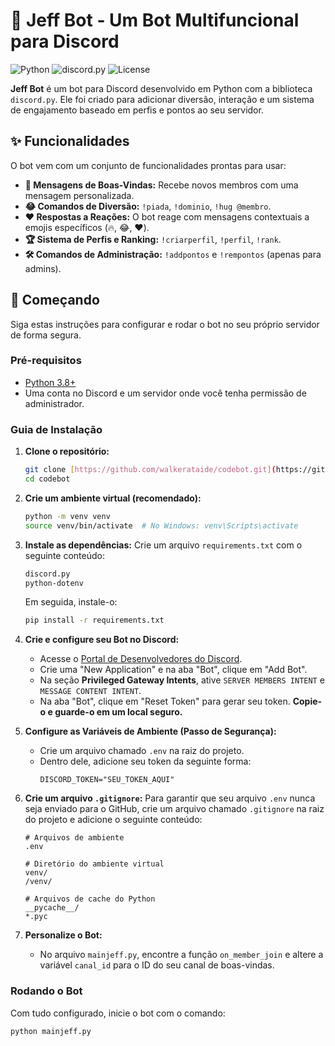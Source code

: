 # 🤖 Jeff Bot - Um Bot Multifuncional para Discord

![Python](https://img.shields.io/badge/python-3.8+-blue.svg)
![discord.py](https://img.shields.io/badge/discord.py-2.3.2-7289DA.svg)
![License](https://img.shields.io/badge/license-MIT-green.svg)

**Jeff Bot** é um bot para Discord desenvolvido em Python com a biblioteca `discord.py`. Ele foi criado para adicionar diversão, interação e um sistema de engajamento baseado em perfis e pontos ao seu servidor.

## ✨ Funcionalidades

O bot vem com um conjunto de funcionalidades prontas para usar:

- **👋 Mensagens de Boas-Vindas:** Recebe novos membros com uma mensagem personalizada.
- **😂 Comandos de Diversão:** `!piada`, `!dominio`, `!hug @membro`.
- **❤️ Respostas a Reações:** O bot reage com mensagens contextuais a emojis específicos (🔥, 😂, ❤️).
- **🏆 Sistema de Perfis e Ranking:** `!criarperfil`, `!perfil`, `!rank`.
- **🛠️ Comandos de Administração:** `!addpontos` e `!rempontos` (apenas para admins).

## 🚀 Começando

Siga estas instruções para configurar e rodar o bot no seu próprio servidor de forma segura.

### Pré-requisitos

- [Python 3.8+](https://www.python.org/downloads/)
- Uma conta no Discord e um servidor onde você tenha permissão de administrador.

### Guia de Instalação

1.  **Clone o repositório:**
    ```sh
    git clone [https://github.com/walkerataide/codebot.git](https://github.com/walkerataide/codebot.git)
    cd codebot
    ```

2.  **Crie um ambiente virtual (recomendado):**
    ```sh
    python -m venv venv
    source venv/bin/activate  # No Windows: venv\Scripts\activate
    ```

3.  **Instale as dependências:**
    Crie um arquivo `requirements.txt` com o seguinte conteúdo:
    ```txt
    discord.py
    python-dotenv
    ```
    Em seguida, instale-o:
    ```sh
    pip install -r requirements.txt
    ```

4.  **Crie e configure seu Bot no Discord:**
    - Acesse o [Portal de Desenvolvedores do Discord](https://discord.com/developers/applications).
    - Crie uma "New Application" e na aba "Bot", clique em "Add Bot".
    - Na seção **Privileged Gateway Intents**, ative `SERVER MEMBERS INTENT` e `MESSAGE CONTENT INTENT`.
    - Na aba "Bot", clique em "Reset Token" para gerar seu token. **Copie-o e guarde-o em um local seguro.**

5.  **Configure as Variáveis de Ambiente (Passo de Segurança):**
    - Crie um arquivo chamado `.env` na raiz do projeto.
    - Dentro dele, adicione seu token da seguinte forma:
      ```
      DISCORD_TOKEN="SEU_TOKEN_AQUI"
      ```

6.  **Crie um arquivo `.gitignore`:**
    Para garantir que seu arquivo `.env` nunca seja enviado para o GitHub, crie um arquivo chamado `.gitignore` na raiz do projeto e adicione o seguinte conteúdo:
    ```
    # Arquivos de ambiente
    .env

    # Diretório do ambiente virtual
    venv/
    /venv/

    # Arquivos de cache do Python
    __pycache__/
    *.pyc
    ```

7.  **Personalize o Bot:**
    - No arquivo `mainjeff.py`, encontre a função `on_member_join` e altere a variável `canal_id` para o ID do seu canal de boas-vindas.

### Rodando o Bot

Com tudo configurado, inicie o bot com o comando:
```sh
python mainjeff.py